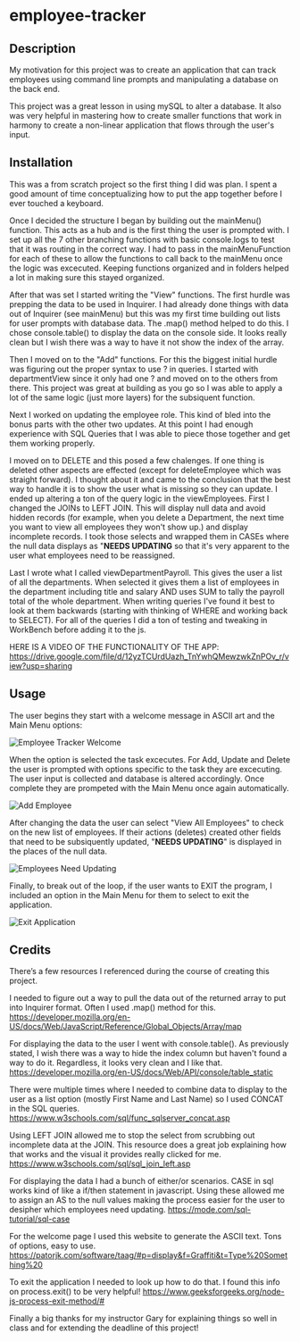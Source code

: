 # employee-tracker

  
  ## Description
  
  My motivation for this project was to create an application that can track employees using command line prompts and manipulating a database on the back end.

  This project was a great lesson in using mySQL to alter a database.  It also was very helpful in mastering how to create smaller functions that work in harmony to create a non-linear application that flows through the user's input.
  
  
  ## Installation
  
  This was a from scratch project so the first thing I did was plan.  I spent a good amount of time conceptualizing how to put the app together before I ever touched a keyboard.

  Once I decided the structure I began by building out the mainMenu() function.  This acts as a hub and is the first thing the user is prompted with.  I set up all the 7 other branching functions with basic console.logs to test that it was routing in the correct way.  I had to pass in the mainMenuFunction for each of these to allow the functions to call back to the mainMenu once the logic was excecuted.  Keeping functions organized and in folders helped a lot in making sure this stayed organized.

  After that was set I started writing the "View" functions.  The first hurdle was prepping the data to be used in Inquirer.  I had already done things with data out of Inquirer (see mainMenu) but this was my first time building out lists for user prompts with database data.  The .map() method helped to do this.  I chose console.table() to display the data on the console side.  It looks really clean but I wish there was a way to have it not show the index of the array.

  Then I moved on to the "Add" functions.  For this the biggest initial hurdle was figuring out the proper syntax to use ? in queries.  I started with departmentView since it only had one ? and moved on to the others from there.  This project was great at building as you go so I was able to apply a lot of the same logic (just more layers) for the subsiquent function.

  Next I worked on updating the employee role.  This kind of bled into the bonus parts with the other two updates.  At this point I had enough experience with SQL Queries that I was able to piece those together and get them working properly.

  I moved on to DELETE and this posed a few chalenges.  If one thing is deleted other aspects are effected (except for deleteEmployee which was straight forward).  I thought about it and came to the conclusion that the best way to handle it is to show the user what is missing so they can update.  I ended up altering a ton of the query logic in the viewEmployees.  First I changed the JOINs to LEFT JOIN.  This will display null data and avoid hidden records (for example, when you delete a Department, the next time you want to view all employees they won't show up.) and display incomplete records.  I took those selects and wrapped them in CASEs where the null data displays as "**NEEDS UPDATING** so that it's very apparent to the user what employees need to be reassigned.

  Last I wrote what I called viewDepartmentPayroll.  This gives the user a list of all the departments.  When selected it gives them a list of employees in the department including title and salary AND uses SUM to tally the payroll total of the whole department.  When writing queries I've found it best to look at them backwards (starting with thinking of WHERE and working back to SELECT).  For all of the queries I did a ton of testing and tweaking in WorkBench before adding it to the js.

 HERE IS A VIDEO OF THE FUNCTIONALITY OF THE APP:  https://drive.google.com/file/d/12yzTCUrdUazh_TnYwhQMewzwkZnPOv_r/view?usp=sharing

  ## Usage
  
  The user begins they start with a welcome message in ASCII art and the Main Menu options:
  
![Employee Tracker Welcome](https://github.com/tylerpeterson8791/employee-tracker/assets/75902133/b9403eb0-3887-49ed-bd48-90bd14bd729a)

 When the option is selected the task excecutes.  For Add, Update and Delete the user is prompted with options specific to the task they are excecuting.  The user input is collected and database is altered accordingly.  Once complete they are prompeted with the Main Menu once again automatically.
 
![Add Employee](https://github.com/tylerpeterson8791/employee-tracker/assets/75902133/a6a77868-97f0-45e9-816a-6e1eca136282)


  After changing the data the user can select "View All Employees" to check on the new list of employees.  If their actions (deletes) created other fields that need to be subsiquently updated,  "**NEEDS UPDATING**" is displayed in the places of the null data.

  ![Employees Need Updating](https://github.com/tylerpeterson8791/employee-tracker/assets/75902133/6d27de7f-ab34-49bb-80be-f25492a30a3e)

  Finally, to break out of the loop, if the user wants to EXIT the program, I included an option in the Main Menu for them to select to exit the application.

  ![Exit Application](https://github.com/tylerpeterson8791/employee-tracker/assets/75902133/c37c68a5-23d3-46f7-8a8f-7dacada61a3c)


  ## Credits

  There’s a few resources I referenced during the course of creating this project.  

  I needed to figure out a way to pull the data out of the returned array to put into Inquirer format.  Often I used .map() method for this.  https://developer.mozilla.org/en-US/docs/Web/JavaScript/Reference/Global_Objects/Array/map

  For displaying the data to the user I went with console.table().  As previously stated, I wish there was a way to hide the index column but haven't found a way to do it.  Regardless, it looks very clean and I like that. https://developer.mozilla.org/en-US/docs/Web/API/console/table_static

 There were multiple times where I needed to combine data to display to the user as a list option (mostly First Name and Last Name) so I used CONCAT in the SQL queries.  https://www.w3schools.com/sql/func_sqlserver_concat.asp

 Using LEFT JOIN allowed me to stop the select from scrubbing out incomplete data at the JOIN.  This resource does a great job explaining how that works and the visual it provides really clicked for me.  https://www.w3schools.com/sql/sql_join_left.asp

 For displaying the data I had a bunch of either/or scenarios.  CASE in sql works kind of like a if/then statement in javascript.  Using these allowed me to assign an AS to the null values making the process easier for the user to desipher which employees need updating.  https://mode.com/sql-tutorial/sql-case

 For the welcome page I used this website to generate the ASCII text.  Tons of options, easy to use.  https://patorjk.com/software/taag/#p=display&f=Graffiti&t=Type%20Something%20

To exit the application I needed to look up how to do that.  I found this info on process.exit() to be very helpful!  https://www.geeksforgeeks.org/node-js-process-exit-method/#

  Finally a big thanks for my instructor Gary for explaining things so well in class and for extending the deadline of this project!
